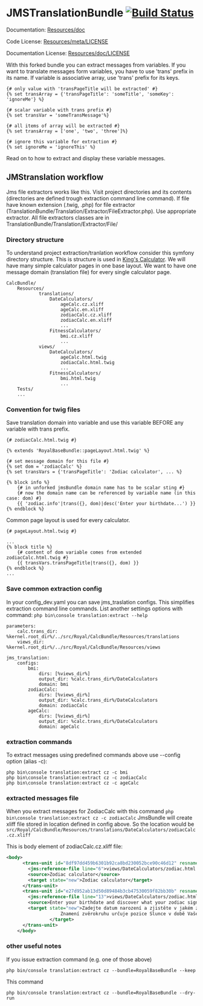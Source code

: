 JMSTranslationBundle [![Build Status](https://secure.travis-ci.org/schmittjoh/JMSTranslationBundle.png?branch=master)](http://travis-ci.org/schmittjoh/JMSTranslationBundle)
====================

Documentation: 
[Resources/doc](http://jmsyst.com/bundles/JMSTranslationBundle)
    

Code License:
[Resources/meta/LICENSE](https://github.com/schmittjoh/JMSTranslationBundle/blob/master/Resources/meta/LICENSE)


Documentation License:
[Resources/doc/LICENSE](https://github.com/schmittjoh/JMSTranslationBundle/blob/master/Resources/doc/LICENSE)

With this forked bundle you can extract messages from variables. If you want to translate messages form variables, 
you have to use 'trans' prefix in its name. If variable is associative array, use 'trans' prefix for its keys. 

```html+django
{# only value with 'transPageTitle will be extracted' #}
{% set transArray = {'transPageTitle': 'someTitle', 'someKey': 'ignoreMe'} %}

{# scalar variable with trans prefix #}
{% set transVar = 'someTransMessage'%}

{# all items of array will be extracted #}
{% set transArray = ['one', 'two', 'three']%}

{# ignore this variable for extraction #}
{% set ignoreMe = 'ignoreThis' %}
```

Read on to how to extract and display these variable messages.

## JMStranslation workflow ##
Jms file extractors works like this. Visit project directories and its contents (directories are defined trough extraction
command line command). If file have known extension (.twig, .php) for file extractor (TranslationBundle/Translation/Extractor/FileExtractor.php). 
Use appropriate extractor. All file extractors classes are in TranslationBundle/Translation/Extractor/File/

### Directory structure ###

To understand project extraction/tranlation workflow consider this symfony directory structure. This is structure is used
in [King's Calculator](http://kingscalculator.com/). We will have many simple calculator pages in one base layout.
We want to have one message domain (translation file) for every single calculator page.

<!-- language:console -->
    CalcBundle/
        Resources/
                translations/
                    DateCalculators/
                        ageCalc.cz.xliff
                        ageCalc.en.xliff
                        zodiacCalc.cz.xliff
                        zodiacCalc.en.xliff
                        ...
                    FitnessCalculators/
                        bmi.cz.xliff
                        ...
                views/
                    DateCalculators/
                        ageCalc.html.twig
                        zodiacCalc.html.twig
                        ...
                    FitnessCalculators/
                        bmi.html.twig
                        ...
        Tests/
        ...

### Convention for twig files ###
Save translation domain into variable and use this variable BEFORE any variable with trans prefix.

```html+django
{# zodiacCalc.html.twig #}

{% extends 'RoyalBaseBundle::pageLayout.html.twig' %}

{# set message domain for this file #}
{% set dom = 'zodiacCalc' %}
{% set transVars = {'transPageTitle': 'Zodiac calculator', ... %}

{% block info %}
    {# in unforked jmsBundle domain name has to be scalar sting #}
    {# now the domain name can be referenced by variable name (in this case: dom) #}
    {{ 'zodiac.info'|trans({}, dom)|desc('Enter your birthdate...') }}
{% endblock %}
```

Common page layout is used for every calculator.

```html+django
{# pageLayout.html.twig #}

...
{% block title %}
    {# content of dom variable comes from extended zodiacCalc.html.twig #} 
    {{ transVars.transPageTitle|trans({}, dom) }}
{% endblock %}
...
```

### Save common extraction config ###

In your config_dev.yaml you can save jms_traslation configs. This simplifies extraction command line commands. List another 
settings options with command: `php bin\console translation:extract --help` 

<!-- language:console -->
    parameters:
        calc.trans_dir: %kernel.root_dir%/../src/Royal/CalcBundle/Resources/translations
        views_dir: %kernel.root_dir%/../src/Royal/CalcBundle/Resources/views
        
    jms_translation:
        configs:
            bmi:
                dirs: [%views_dir%]
                output_dir: %calc.trans_dir%/DateCalculators
                domain: bmi
            zodiacCalc:
                dirs: [%views_dir%]
                output_dir: %calc.trans_dir%/DateCalculators
                domain: zodiacCalc
            ageCalc:
                dirs: [%views_dir%]
                output_dir: %calc.trans_dir%/DateCalculators
                domain: ageCalc
       
### extraction commands ###
                
To extract messages using predefined commands above use --config option (alias -c):
                
<!-- language:console -->
    php bin\console translation:extract cz -c bmi
    php bin\console translation:extract cz -c zodiacCalc
    php bin\console translation:extract cz -c ageCalc
    
### extracted messages file
When you extract messages for ZodiacCalc with this command `php bin\console translation:extract cz -c zodiacCalc`
JmsBundle will create xliff file stored in location defined in config above. So the location would be
 `src/Royal/CalcBundle/Resources/translations/DateCalculators/zodiacCalc.cz.xliff`

This is body element of zodiacCalc.cz.xliff file:

```xml
<body>
      <trans-unit id="8df97dd459b6301b92ca8bd230052bce90c46d12" resname="Zodiac calculator">
        <jms:reference-file line="6">views/DateCalculators/zodiac.html.twig</jms:reference-file>
        <source>Zodiac calculator</source>
        <target state="new">Zodiac calculator</target>
      </trans-unit>
      <trans-unit id="e27d952ab13d50d89484b3cb47530059f82bb30b" resname="zodiac.info">
        <jms:reference-file line="13">views/DateCalculators/zodiac.html.twig</jms:reference-file>
        <source>Enter your birthdate and discover what your zodiac sign is.</source>
        <target state="new">Zadejte datum narození a zjistěte v jakém znamení zvěrokruhu jste se narodili.
                    Znamení zvěrokruhu určuje pozice Slunce v době Vašeho narození.
                </target>
      </trans-unit>
    </body>
```
    
### other useful notes
If you issue extraction command (e.g. one of those above)

```
php bin/console translation:extract cz --bundle=RoyalBaseBundle --keep
```

This command  

```
php bin/console translation:extract cz --bundle=RoyalBaseBundle --dry-run
```